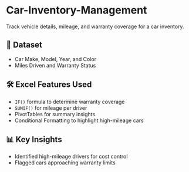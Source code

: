 # Car-Inventory-Management
Track vehicle details, mileage, and warranty coverage for a car inventory.
## 📂 Dataset  
- Car Make, Model, Year, and Color  
- Miles Driven and Warranty Status
## 🛠 Excel Features Used  
- `IF()` formula to determine warranty coverage  
- `SUMIF()` for mileage per driver  
- PivotTables for summary insights  
- Conditional Formatting to highlight high-mileage cars  

## 📊 Key Insights  
- Identified high-mileage drivers for cost control  
- Flagged cars approaching warranty limits  
